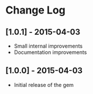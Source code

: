 # Change Log

## [1.0.1] - 2015-04-03

* Small internal improvements
* Documentation improvements


## [1.0.0] - 2015-04-03

* Initial release of the gem
